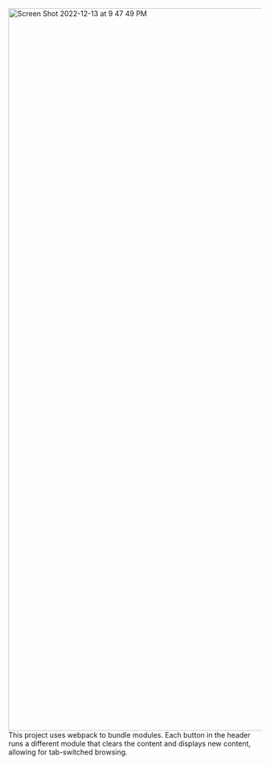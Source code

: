 <img width="1440" alt="Screen Shot 2022-12-13 at 9 47 49 PM" src="https://user-images.githubusercontent.com/86674284/207501797-9cea945a-f851-4077-8396-5f0717bc15f8.png">
This project uses webpack to bundle modules. Each button in the header runs a different module that clears the content and displays new content, allowing for tab-switched browsing. 
